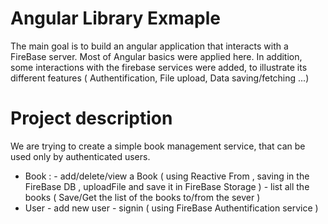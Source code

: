 # Angular Library Exmaple
The main goal is to build an angular application that interacts with a FireBase server.
Most of Angular basics were applied here. In addition, some interactions with the firebase services were added, to illustrate its different features ( Authentification, File upload, Data saving/fetching ...)

# Project description
We are trying to create a simple book management service, that can be used only by authenticated users.
- Book :
      - add/delete/view a Book ( using Reactive From , saving in the FireBase DB , uploadFile and save it in FireBase Storage )
      - list all the books ( Save/Get the list of the books to/from the sever )
- User
      - add new user 
      - signin  ( using FireBase Authentification service )

   
